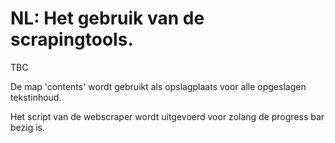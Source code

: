 # NL: Het gebruik van de scrapingtools. 

TBC

De map 'contents' wordt gebruikt als opslagplaats voor alle opgeslagen tekstinhoud.

Het script van de webscraper wordt uitgevoerd voor zolang de progress bar bezig is.